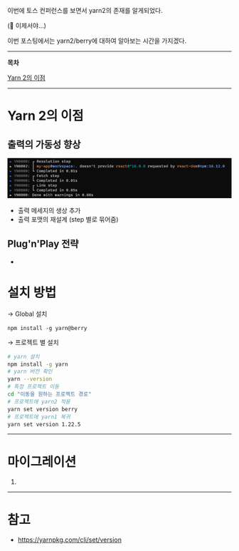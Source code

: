 이번에 토스 컨퍼런스를 보면서 yarn2의 존재를 알게되었다.

(🥲 이제서야...)

이번 포스팅에서는 yarn2/berry에 대하여 알아보는 시간을 가지겠다.

---

**목차**

[Yarn 2의 이점](#Yarn-2의-이점)

---

# Yarn 2의 이점

## 출력의 가동성 향상

![screensh](./image1.png)

- 출력 메세지의 생상 추가
- 출력 포맷의 재설계 (step 별로 묶어줌)

##

## Plug'n'Play 전략

-

# 설치 방법

→ Global 설치

```
npm install -g yarn@berry
```

→ 프로젝트 별 설치

```bash
# yarn 설치
npm install -g yarn
# yarn 버전 확인
yarn --version
# 특정 프로젝트 이동
cd "이동을 원하는 프로젝트 경로"
# 프로젝트에 yarn2 적용
yarn set version berry
# 프로젝트에 yarn1 복귀
yarn set version 1.22.5
```

---

# 마이그레이션

1.

---

# 참고

- https://yarnpkg.com/cli/set/version

